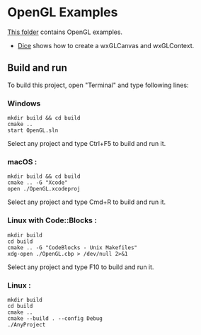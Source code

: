 # OpenGL Examples

[This folder](.) contains OpenGL examples.

* [Dice](Dice/README.md) shows how to create a wxGLCanvas and wxGLContext.

## Build and run

To build this project, open "Terminal" and type following lines:

### Windows
``` shell
mkdir build && cd build
cmake ..
start OpenGL.sln
```

Select any project and type Ctrl+F5 to build and run it.

### macOS :

``` shell
mkdir build && cd build
cmake .. -G "Xcode"
open ./OpenGL.xcodeproj
```

Select any project and type Cmd+R to build and run it.

### Linux with Code::Blocks :

``` shell
mkdir build
cd build
cmake .. -G "CodeBlocks - Unix Makefiles"
xdg-open ./OpenGL.cbp > /dev/null 2>&1
```

Select any project and type F10 to build and run it.

### Linux :

``` shell
mkdir build
cd build
cmake ..
cmake --build . --config Debug
./AnyProject
```
